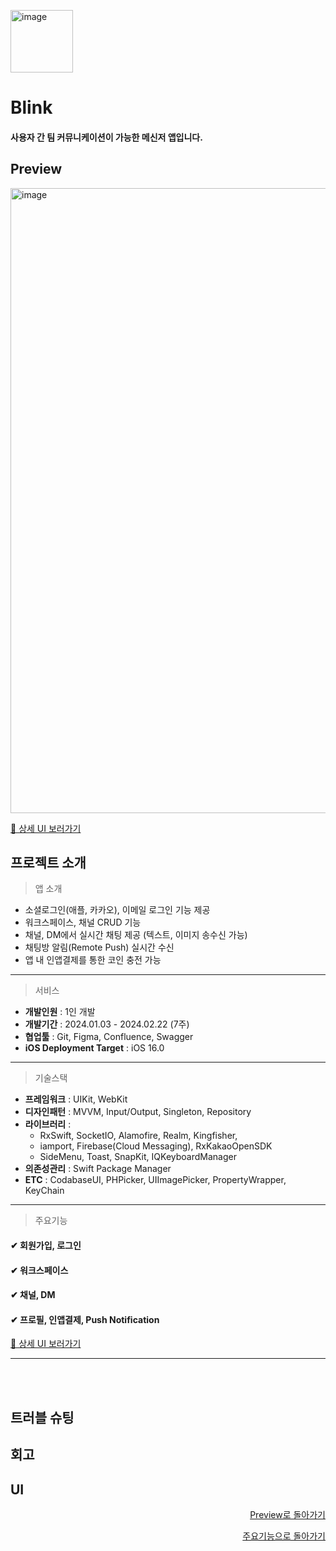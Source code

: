 <p align="left">
  <img width="100" alt="image" src="https://github.com/chaeondev/Blink/assets/80023607/cf3a2161-422f-462c-8d6b-29c1ff47b771">
</p>

# Blink

#### 사용자 간 팀 커뮤니케이션이 가능한 메신저 앱입니다.

## Preview
<img width="1000" alt="image" src="https://github.com/chaeondev/Blink/assets/80023607/0e1db4b1-16ee-42fe-9c1d-b402f85ab3f3">

[📱 상세 UI 보러가기](https://github.com/chaeondev/Blink#ui) 


## 프로젝트 소개

> 앱 소개
- 소셜로그인(애플, 카카오), 이메일 로그인 기능 제공
- 워크스페이스, 채널 CRUD 기능
- 채널, DM에서 실시간 채팅 제공 (텍스트, 이미지 송수신 가능)
- 채팅방 알림(Remote Push) 실시간 수신
- 앱 내 인앱결제를 통한 코인 충전 가능

---

> 서비스
- **개발인원** : 1인 개발
- **개발기간** : 2024.01.03 - 2024.02.22 (7주)
- **협업툴** : Git, Figma, Confluence, Swagger
- **iOS Deployment Target** : iOS 16.0

---

> 기술스택
- **프레임워크** : UIKit, WebKit
- **디자인패턴** : MVVM, Input/Output, Singleton, Repository
- **라이브러리** :
  - RxSwift, SocketIO, Alamofire, Realm, Kingfisher,  
  - iamport, Firebase(Cloud Messaging), RxKakaoOpenSDK  
  - SideMenu, Toast, SnapKit, IQKeyboardManager  
- **의존성관리** : Swift Package Manager
- **ETC** : CodabaseUI, PHPicker, UIImagePicker, PropertyWrapper, KeyChain

---

> 주요기능

#### ✔︎ 회원가입, 로그인
#### ✔︎ 워크스페이스
#### ✔︎ 채널, DM
#### ✔︎ 프로필, 인앱결제, Push Notification


[📱 상세 UI 보러가기](https://github.com/chaeondev/Blink#ui)

---

<br> </br>

## 트러블 슈팅

## 회고

## UI

<div align=right> 
 
 [Preview로 돌아가기](https://github.com/chaeondev/Blink#preview)

 
 [주요기능으로 돌아가기](https://github.com/chaeondev/Blink#%EF%B8%8E-%ED%9A%8C%EC%9B%90%EA%B0%80%EC%9E%85-%EB%A1%9C%EA%B7%B8%EC%9D%B8)
 
</div>
